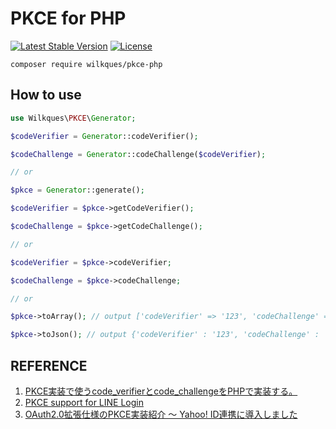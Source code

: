 # PKCE for PHP

[![Latest Stable Version](https://poser.pugx.org/wilkques/pkce-php/v/stable)](https://packagist.org/packages/wilkques/pkce-php)
[![License](https://poser.pugx.org/wilkques/pkce-php/license)](https://packagist.org/packages/wilkques/pkce-php)

````
composer require wilkques/pkce-php
````

## How to use
```php
use Wilkques\PKCE\Generator;

$codeVerifier = Generator::codeVerifier();

$codeChallenge = Generator::codeChallenge($codeVerifier);

// or

$pkce = Generator::generate();

$codeVerifier = $pkce->getCodeVerifier();

$codeChallenge = $pkce->getCodeChallenge();

// or

$codeVerifier = $pkce->codeVerifier;

$codeChallenge = $pkce->codeChallenge;

// or

$pkce->toArray(); // output ['codeVerifier' => '123', 'codeChallenge' => '456']

$pkce->toJson(); // output {'codeVerifier' : '123', 'codeChallenge' : '456'}

```

## REFERENCE

1. [PKCE実装で使うcode_verifierとcode_challengeをPHPで実装する。](https://qiita.com/sugamaan/items/50699432a65ad9e5829e)
1. [PKCE support for LINE Login](https://developers.line.biz/en/docs/line-login/integrate-pkce/)
1. [OAuth2.0拡張仕様のPKCE実装紹介 〜 Yahoo! ID連携に導入しました](https://techblog.yahoo.co.jp/entry/20191219790463)
